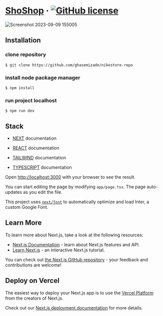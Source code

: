# [ShoShop](https://ghasemizade.github.io/nikestore-repo) &middot; [![GitHub license](https://img.shields.io/badge/license-MIT-blue.svg)](https://github.com/facebook/react/blob/main/LICENSE)

![Screenshot 2023-09-09 155005](https://github.com/ghasemizade/nikestore-repo/assets/92257857/14af9cd4-821c-42fe-a877-26f1bff4fae4)


## Installation

### clone repository

```
$ git clone https://github.com/ghasemizade/nikestore-repo
```

### install node package manager

```
$ npm install
```

### run project localhost

```
$ npm run dev
```

## Stack

- [NEXT](https://github.com/vercel/next.js) documentation

- [REACT](https://github.com/facebook/react) documentation

- [TAILWIND](https://github.com/tailwindlabs) documentation

- [TYPESCRIPT](https://github.com/microsoft/TypeScript) documentation

Open [http://localhost:3000](http://localhost:3000) with your browser to see the result.

You can start editing the page by modifying `app/page.tsx`. The page auto-updates as you edit the file.

This project uses [`next/font`](https://nextjs.org/docs/basic-features/font-optimization) to automatically optimize and load Inter, a custom Google Font.

## Learn More

To learn more about Next.js, take a look at the following resources:

- [Next.js Documentation](https://nextjs.org/docs) - learn about Next.js features and API.
- [Learn Next.js](https://nextjs.org/learn) - an interactive Next.js tutorial.

You can check out [the Next.js GitHub repository](https://github.com/vercel/next.js/) - your feedback and contributions are welcome!

## Deploy on Vercel

The easiest way to deploy your Next.js app is to use the [Vercel Platform](https://vercel.com/new?utm_medium=default-template&filter=next.js&utm_source=create-next-app&utm_campaign=create-next-app-readme) from the creators of Next.js.

Check out our [Next.js deployment documentation](https://nextjs.org/docs/deployment) for more details.
